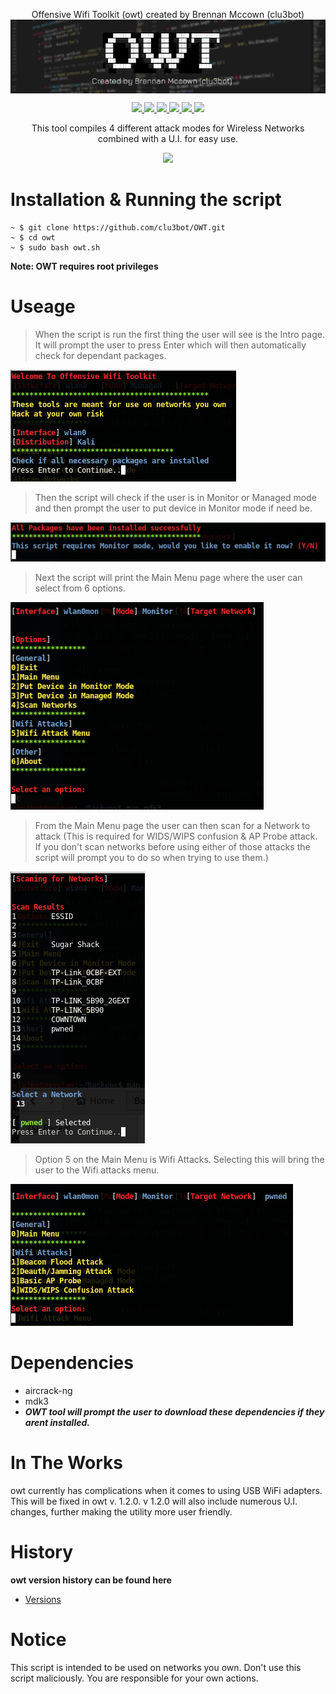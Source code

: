 <p align=center>
Offensive Wifi Toolkit (owt) created by Brennan Mccown (clu3bot)

<img src=img/img6.png align=center alt=banner />

</p>
<p align="center">
    <a href="">
      <img src="https://img.shields.io/maintenance/yes/2021" />
    </a>
    <a href="">
      <img src="https://img.shields.io/github/issues/clu3bot/owt" />
    </a>
    <a href="">
      <img src="https://img.shields.io/github/license/clu3bot/owt" />
    </a>
    <a href="">
      <img src="https://img.shields.io/github/stars/clu3bot/owt" />
    </a>
    <a href="">
      <img src="https://img.shields.io/github/forks/clu3bot/owt" />
    </a>  
    <a href="">
      <img src="https://img.shields.io/github/repo-size/clu3bot/owt" />
    </a>
<p align="center">  
This tool compiles 4 different attack modes for Wireless Networks combined with a U.I. for easy use.
</p>
    
   <p align="center">
    <a href="">
    <img src="https://img.shields.io/badge/OWT-version%201.10-orange?style=for-the-badge&logo=appveyor?logo=data:none" />
    </a>
   </p> 
   
   
   
   
   
   
# Installation & Running the script
```
~ $ git clone https://github.com/clu3bot/OWT.git
~ $ cd owt
~ $ sudo bash owt.sh
```
**Note: OWT requires root privileges**

# Useage
> When the script is run the first thing the user will see is the Intro page. It will prompt the user to press Enter which will then automatically check for dependant packages. 

![img1](img/img1.png)

> Then the script will check if the user is in Monitor or Managed mode and then prompt the user to put device in Monitor mode if need be.

![img2](img/img2.png)

> Next the script will print the Main Menu page where the user can select from 6 options.

![img3](img/img3.png)

> From the Main Menu page the user can then scan for a Network to attack (This is required for WIDS/WIPS confusion & AP Probe attack. If you don't scan networks before using either of those attacks the script will prompt you to do so when trying to use them.)

![img4](img/img4.png)

> Option 5 on the Main Menu is Wifi Attacks. Selecting this will bring the user to the Wifi attacks menu.

![img5](img/img5.png)

# Dependencies 
* aircrack-ng 
* mdk3
* ***OWT tool will prompt the user to download these dependencies if they arent installed.***

# In The Works
owt currently has complications when it comes to using USB WiFi adapters. This will be fixed in owt v. 1.2.0.
v 1.2.0 will also include numerous U.I. changes, further making the utility more user friendly. 


# History
**owt version history can be found here**
* [Versions](https://github.com/clu3bot/owt/wiki/Versions)

# Notice

This script is intended to be used on networks you own. Don't use this script maliciously. You are responsible for your own actions.

